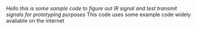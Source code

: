 *Hello this is some sample code to figure out IR signal and test transmit signals for prototyping purposes*
This code uses some example code widely avaliable on the internet